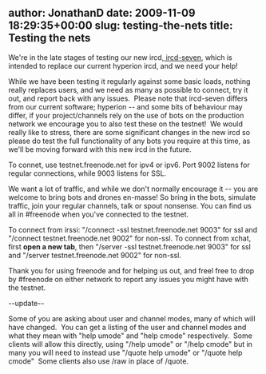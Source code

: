 author: JonathanD
date: 2009-11-09 18:29:35+00:00
slug: testing-the-nets
title: Testing the nets
---
We're in the late stages of testing our new ircd,[ ircd-seven](http://freenode.net/seven.shtml), which is intended to replace our current hyperion ircd, and we need your help!

While we have been testing it regularly against some basic loads, nothing really replaces users, and we need as many as possible to connect, try it out, and report back with any issues.  Please note that ircd-seven differs from our current software; hyperion -- and some bits of behaviour may differ, if your project/channels rely on the use of bots on the production network we encourage you to also test these on the testnet!  We would really like to stress, there are some significant changes in the new ircd so please do test the full functionality of any bots you require at this time, as we'll be moving forward with this new ircd in the future.

To connet, use testnet.freenode.net for ipv4 or ipv6. Port 9002 listens for regular connections, while 9003 listens for SSL.

We want a lot of traffic, and while we don't normally encourage it -- you are welcome to bring bots and drones en-masse! So bring in the bots, simulate traffic, join your regular channels, talk or spout nonsense. You can find us all in #freenode when you've connected to the testnet.

To connect from irssi: "/connect -ssl testnet.freenode.net 9003" for ssl and "/connect testnet.freenode.net 9002" for non-ssl.
To connect from xchat, first **open a new tab**, then "/server -ssl testnet.freenode.net 9003" for ssl and "/server testnet.freenode.net 9002" for non-ssl.

Thank you for using freenode and for helping us out, and freel free to drop by #freenode on either network to report any issues you might have with the testnet.

--update--

Some of you are asking about user and channel modes, many of which will have changed.  You can get a listing of the user and channel modes and what they mean with "help umode" and "help cmode" respectively.  Some clients will allow this directly, using "/help umode" or "/help cmode" but in many you will need to instead use "/quote help umode" or "/quote help cmode"  Some clients also use /raw in place of /quote.
